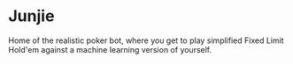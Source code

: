 # Junjie
Home of the realistic poker bot, where you get to play simplified Fixed Limit Hold'em against a machine learning version of yourself. 
